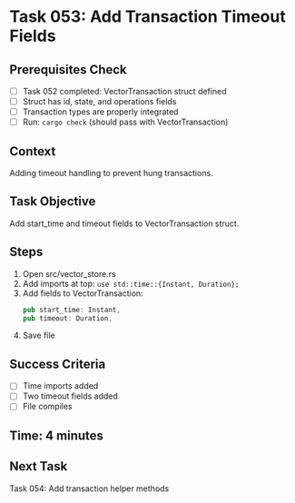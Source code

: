 # Task 053: Add Transaction Timeout Fields

## Prerequisites Check
- [ ] Task 052 completed: VectorTransaction struct defined
- [ ] Struct has id, state, and operations fields
- [ ] Transaction types are properly integrated
- [ ] Run: `cargo check` (should pass with VectorTransaction)

## Context
Adding timeout handling to prevent hung transactions.

## Task Objective
Add start_time and timeout fields to VectorTransaction struct.

## Steps
1. Open src/vector_store.rs
2. Add imports at top: `use std::time::{Instant, Duration};`
3. Add fields to VectorTransaction:
   ```rust
   pub start_time: Instant,
   pub timeout: Duration,
   ```
4. Save file

## Success Criteria
- [ ] Time imports added
- [ ] Two timeout fields added
- [ ] File compiles

## Time: 4 minutes

## Next Task
Task 054: Add transaction helper methods